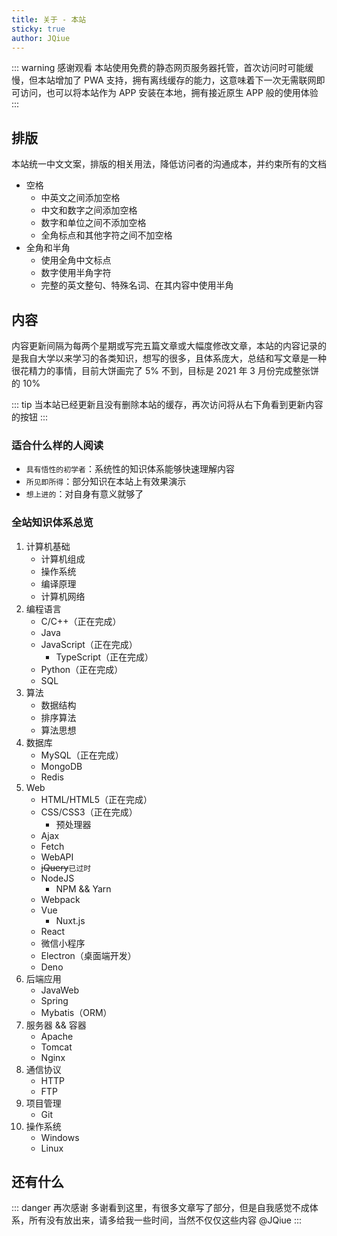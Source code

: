 ```yaml
---
title: 关于 - 本站
sticky: true
author: JQiue
---
```


::: warning 感谢观看
本站使用免费的静态网页服务器托管，首次访问时可能缓慢，但本站增加了 PWA 支持，拥有离线缓存的能力，这意味着下一次无需联网即可访问，也可以将本站作为 APP 安装在本地，拥有接近原生 APP 般的使用体验
:::

## 排版

本站统一中文文案，排版的相关用法，降低访问者的沟通成本，并约束所有的文档

+ 空格
  + 中英文之间添加空格
  + 中文和数字之间添加空格
  + 数字和单位之间不添加空格
  + 全角标点和其他字符之间不加空格
+ 全角和半角
  + 使用全角中文标点
  + 数字使用半角字符
  + 完整的英文整句、特殊名词、在其内容中使用半角

## 内容

内容更新间隔为每两个星期或写完五篇文章或大幅度修改文章，本站的内容记录的是我自大学以来学习的各类知识，想写的很多，且体系庞大，总结和写文章是一种很花精力的事情，目前大饼画完了 5% 不到，目标是 2021 年 3 月份完成整张饼的 10%

::: tip
当本站已经更新且没有删除本站的缓存，再次访问将从右下角看到更新内容的按钮
:::

### 适合什么样的人阅读

+ `具有悟性的初学者`：系统性的知识体系能够快速理解内容
+ `所见即所得`：部分知识在本站上有效果演示
+ `想上进的`：对自身有意义就够了

### 全站知识体系总览

1. 计算机基础
    + 计算机组成
    + 操作系统
    + 编译原理
    + 计算机网络
2. 编程语言
    + C/C++（正在完成）
    + Java
    + JavaScript（正在完成）
      + TypeScript（正在完成）
    + Python（正在完成）
    + SQL
3. 算法
    + 数据结构
    + 排序算法
    + 算法思想
4. 数据库
    + MySQL（正在完成）
    + MongoDB
    + Redis
5. Web
   + HTML/HTML5（正在完成）
   + CSS/CSS3（正在完成）
     + 预处理器
   + Ajax
   + Fetch
   + WebAPI
   + ~~jQuery~~`已过时`
   + NodeJS
     + NPM && Yarn
   + Webpack
   + Vue
     + Nuxt.js
   + React
   + 微信小程序
   + Electron（桌面端开发）
   + Deno
6. 后端应用
   + JavaWeb
   + Spring
   + Mybatis（ORM）
7. 服务器 && 容器
   + Apache
   + Tomcat
   + Nginx
8. 通信协议
   + HTTP
   + FTP
9. 项目管理
   + Git
10. 操作系统
    + Windows
    + Linux

## 还有什么

::: danger 再次感谢
多谢看到这里，有很多文章写了部分，但是自我感觉不成体系，所有没有放出来，请多给我一些时间，当然不仅仅这些内容 @JQiue
:::
